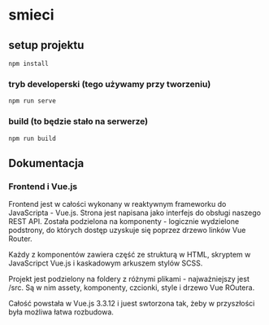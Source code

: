 # smieci

## setup projektu
```
npm install
```

### tryb developerski (tego używamy przy tworzeniu)
```
npm run serve
```

### build (to będzie stało na serwerze)
```
npm run build
```

## Dokumentacja

### Frontend i Vue.js

Frontend jest w całości wykonany w reaktywnym frameworku do JavaScripta - Vue.js. Strona jest napisana jako interfejs do obsługi naszego REST API. Została podzielona na komponenty - logicznie wydzielone podstrony, do których dostęp uzyskuje się poprzez drzewo linków Vue Router.

Każdy z komponentów zawiera część ze strukturą w HTML, skryptem w JavaScripct Vue.js i kaskadowym arkuszem stylów SCSS.

Projekt jest podzielony na foldery z różnymi plikami - najważniejszy jest /src. Są w nim assety, komponenty, czcionki, style i drzewo Vue ROutera.

Całość powstała w Vue.js 3.3.12 i juest swtorzona tak, żeby w przyszłości była możliwa łatwa rozbudowa.